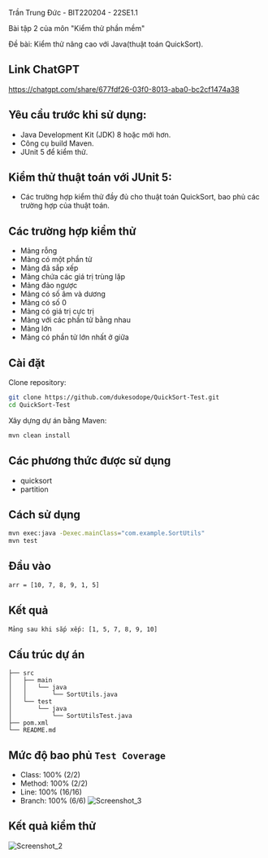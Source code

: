 Trần Trung Đức - BIT220204 - 22SE1.1

Bài tập 2 của môn "Kiểm thử phần mềm"

Đề bài: Kiểm thử nâng cao với Java(thuật toán QuickSort).
## Link ChatGPT
https://chatgpt.com/share/677fdf26-03f0-8013-aba0-bc2cf1474a38
## Yêu cầu trước khi sử dụng:
- Java Development Kit (JDK) 8 hoặc mới hơn.
- Công cụ build Maven.
- JUnit 5 để kiểm thử.
## Kiểm thử thuật toán với JUnit 5:
- Các trường hợp kiểm thử đầy đủ cho thuật toán QuickSort, bao phủ các trường hợp của thuật toán.
## Các trường hợp kiểm thử
- Mảng rỗng
- Mảng có một phần tử
- Mảng đã sắp xếp
- Mảng chứa các giá trị trùng lặp
- Mảng đảo ngược
- Mảng có số âm và dương
- Mảng có số 0
- Mảng có giá trị cực trị
- Mảng với các phần tử bằng nhau
- Mảng lớn
- Mảng có phần tử lớn nhất ở giữa
## Cài đặt 
Clone repository:
```bash
git clone https://github.com/dukesodope/QuickSort-Test.git
cd QuickSort-Test
```
Xây dựng dự án bằng Maven:
```bash
mvn clean install
```
## Các phương thức được sử dụng
- quicksort
- partition
    
## Cách sử dụng
```bash
mvn exec:java -Dexec.mainClass="com.example.SortUtils"
mvn test
```
## Đầu vào
```bash
arr = [10, 7, 8, 9, 1, 5]
```
## Kết quả
```bash
Mảng sau khi sắp xếp: [1, 5, 7, 8, 9, 10]
```
## Cấu trúc dự án
    ├── src
    │   ├── main
    │   │   └── java
    │   │       └── SortUtils.java
    │   └── test
    │       └── java
    │           └── SortUtilsTest.java
    ├── pom.xml
    └── README.md
## Mức độ bao phủ **`Test Coverage`**
- Class: 100% (2/2)
- Method: 100% (2/2)
- Line: 100% (16/16)
- Branch: 100% (6/6)
![Screenshot_3](https://github.com/user-attachments/assets/2e61b409-9ba3-434a-8d12-448551e2afc4)

## Kết quả kiểm thử
![Screenshot_2](https://github.com/user-attachments/assets/9b998433-c894-4283-b7fb-df080734d3eb)


